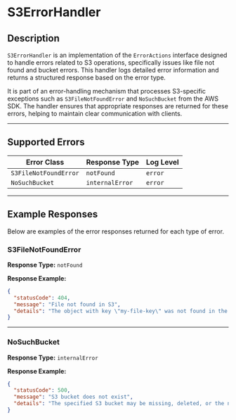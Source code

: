 # S3ErrorHandler

## Description

`S3ErrorHandler` is an implementation of the `ErrorActions` interface designed to handle errors related to S3 operations, specifically issues like file not found and bucket errors. This handler logs detailed error information and returns a structured response based on the error type.

It is part of an error-handling mechanism that processes S3-specific exceptions such as `S3FileNotFoundError` and `NoSuchBucket` from the AWS SDK. The handler ensures that appropriate responses are returned for these errors, helping to maintain clear communication with clients.

---

## Supported Errors

| Error Class           | Response Type   | Log Level |
| --------------------- | --------------- | --------- |
| `S3FileNotFoundError` | `notFound`      | `error`   |
| `NoSuchBucket`        | `internalError` | `error`   |

---

## Example Responses

Below are examples of the error responses returned for each type of error.

### S3FileNotFoundError

**Response Type:** `notFound`

**Response Example:**

```json
{
  "statusCode": 404,
  "message": "File not found in S3",
  "details": "The object with key \"my-file-key\" was not found in the S3 bucket."
}
```

---

### NoSuchBucket

**Response Type:** `internalError`

**Response Example:**

```json
{
  "statusCode": 500,
  "message": "S3 bucket does not exist",
  "details": "The specified S3 bucket may be missing, deleted, or the name is incorrect."
}
```
